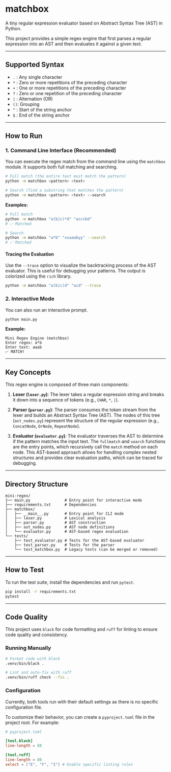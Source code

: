 # matchbox

A tiny regular expression evaluator based on Abstract Syntax Tree (AST) in Python.

This project provides a simple regex engine that first parses a regular expression into an AST and then evaluates it against a given text.

---

## Supported Syntax

-   `.` : Any single character
-   `*` : Zero or more repetitions of the preceding character
-   `+` : One or more repetitions of the preceding character
-   `?` : Zero or one repetition of the preceding character
-   `|` : Alternation (OR)
-   `()`: Grouping
-   `^` : Start of the string anchor
-   `$` : End of the string anchor

---

## How to Run

### 1. Command Line Interface (Recommended)

You can execute the regex match from the command line using the `matchbox` module. It supports both full matching and searching.

```bash
# Full match (the entire text must match the pattern)
python -m matchbox <pattern> <text>

# Search (find a substring that matches the pattern)
python -m matchbox <pattern> <text> --search
```

**Examples:**

```bash
# Full match
python -m matchbox "a(b|c)*d" "acccbd"
# ✅ Matched

# Search
python -m matchbox "a*b" "xxaaabyy" --search
# ✅ Matched
```

#### Tracing the Evaluation

Use the `--trace` option to visualize the backtracking process of the AST evaluator. This is useful for debugging your patterns. The output is colorized using the `rich` library.

```bash
python -m matchbox "a(b|c)d" "acd" --trace
```

### 2. Interactive Mode

You can also run an interactive prompt.

```bash
python main.py
```

**Example:**

```
Mini Regex Engine (matchbox)
Enter regex: a*b
Enter text: aaab
✅ MATCH!
```

---

## Key Concepts

This regex engine is composed of three main components:

1.  **Lexer (`lexer.py`)**:
    The lexer takes a regular expression string and breaks it down into a sequence of tokens (e.g., `CHAR`, `*`, `|`).

2.  **Parser (`parser.py`)**:
    The parser consumes the token stream from the lexer and builds an Abstract Syntax Tree (AST). The nodes of this tree (`ast_nodes.py`) represent the structure of the regular expression (e.g., `ConcatNode`, `OrNode`, `RepeatNode`).

3.  **Evaluator (`evaluator.py`)**:
    The evaluator traverses the AST to determine if the pattern matches the input text. The `fullmatch` and `search` functions are the entry points, which recursively call the `match` method on each node. This AST-based approach allows for handling complex nested structures and provides clear evaluation paths, which can be traced for debugging.

---

## Directory Structure

```
mini-regex/
├── main.py               # Entry point for interactive mode
├── requirements.txt      # Dependencies
├── matchbox/
│   ├── __main__.py       # Entry point for CLI mode
│   ├── lexer.py          # Lexical analysis
│   ├── parser.py         # AST construction
│   ├── ast_nodes.py      # AST node definitions
│   └── evaluator.py      # AST-based regex evaluation
└── tests/
    ├── test_evaluator.py # Tests for the AST-based evaluator
    ├── test_parser.py    # Tests for the parser
    └── test_matchbox.py  # Legacy tests (can be merged or removed)
```

---

## How to Test

To run the test suite, install the dependencies and run `pytest`.

```bash
pip install -r requirements.txt
pytest
```

---

## Code Quality

This project uses `black` for code formatting and `ruff` for linting to ensure code quality and consistency.

### Running Manually

```bash
# Format code with black
.venv/bin/black .

# Lint and auto-fix with ruff
.venv/bin/ruff check --fix .
```

### Configuration

Currently, both tools run with their default settings as there is no specific configuration file.

To customize their behavior, you can create a `pyproject.toml` file in the project root. For example:

```toml
# pyproject.toml

[tool.black]
line-length = 88

[tool.ruff]
line-length = 88
select = ["E", "F", "I"] # Enable specific linting rules
```